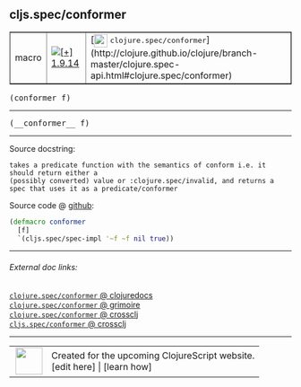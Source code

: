 ## cljs.spec/conformer



 <table border="1">
<tr>
<td>macro</td>
<td><a href="https://github.com/cljsinfo/cljs-api-docs/tree/1.9.14"><img valign="middle" alt="[+] 1.9.14" title="Added in 1.9.14" src="https://img.shields.io/badge/+-1.9.14-lightgrey.svg"></a> </td>
<td>
[<img height="24px" valign="middle" src="http://i.imgur.com/1GjPKvB.png"> <samp>clojure.spec/conformer</samp>](http://clojure.github.io/clojure/branch-master/clojure.spec-api.html#clojure.spec/conformer)
</td>
</tr>
</table>

<samp>(conformer f)</samp><br>

---

 <samp>
(__conformer__ f)<br>
</samp>

---





Source docstring:

```
takes a predicate function with the semantics of conform i.e. it should return either a
(possibly converted) value or :clojure.spec/invalid, and returns a
spec that uses it as a predicate/conformer
```


Source code @ [github]():

```clj
(defmacro conformer
  [f]
  `(cljs.spec/spec-impl '~f ~f nil true))
```

<!--
Repo - tag - source tree - lines:

 <pre>

</pre>

-->

---



###### External doc links:

[`clojure.spec/conformer` @ clojuredocs](http://clojuredocs.org/clojure.spec/conformer)<br>
[`clojure.spec/conformer` @ grimoire](http://conj.io/store/v1/org.clojure/clojure/1.7.0-beta3/clj/clojure.spec/conformer/)<br>
[`clojure.spec/conformer` @ crossclj](http://crossclj.info/fun/clojure.spec/conformer.html)<br>
[`cljs.spec/conformer` @ crossclj](http://crossclj.info/fun/cljs.spec/conformer.html)<br>

---

 <table>
<tr><td>
<img valign="middle" align="right" width="48px" src="http://i.imgur.com/Hi20huC.png">
</td><td>
Created for the upcoming ClojureScript website.<br>
[edit here] | [learn how]
</td></tr></table>

[edit here]:https://github.com/cljsinfo/cljs-api-docs/blob/master/cljsdoc/cljs.spec/conformer.cljsdoc
[learn how]:https://github.com/cljsinfo/cljs-api-docs/wiki/cljsdoc-files

<!--

This information was too distracting to show to readers, but I'll leave it
commented here since it is helpful to:

- pretty-print the data used to generate this document
- and show how to retrieve that data



The API data for this symbol:

```clj
{:ns "cljs.spec",
 :name "conformer",
 :signature ["[f]"],
 :name-encode "conformer",
 :history [["+" "1.9.14"]],
 :type "macro",
 :clj-equiv {:full-name "clojure.spec/conformer",
             :url "http://clojure.github.io/clojure/branch-master/clojure.spec-api.html#clojure.spec/conformer"},
 :full-name-encode "cljs.spec/conformer",
 :source {:code "(defmacro conformer\n  [f]\n  `(cljs.spec/spec-impl '~f ~f nil true))",
          :title "Source code",
          :repo "clojurescript",
          :tag "r1.9.36",
          :filename "src/main/cljs/cljs/spec.cljc",
          :lines [234 239],
          :url "https://github.com/clojure/clojurescript/blob/r1.9.36/src/main/cljs/cljs/spec.cljc#L234-L239"},
 :usage ["(conformer f)"],
 :full-name "cljs.spec/conformer",
 :docstring "takes a predicate function with the semantics of conform i.e. it should return either a\n(possibly converted) value or :clojure.spec/invalid, and returns a\nspec that uses it as a predicate/conformer",
 :cljsdoc-url "https://github.com/cljsinfo/cljs-api-docs/blob/master/cljsdoc/cljs.spec/conformer.cljsdoc"}

```

Retrieve the API data for this symbol:

```clj
;; from Clojure REPL
(require '[clojure.edn :as edn])
(-> (slurp "https://raw.githubusercontent.com/cljsinfo/cljs-api-docs/catalog/cljs-api.edn")
    (edn/read-string)
    (get-in [:symbols "cljs.spec/conformer"]))
```

-->
